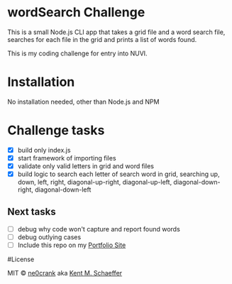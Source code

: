 # wordSearch Challenge

This is a small Node.js CLI app that takes a grid file and a word search file, searches for each file in the grid and prints a list of words found.

This is my coding challenge for entry into NUVI.

# Installation

No installation needed, other than Node.js and NPM

# Challenge tasks

- [x] build only index.js
- [x] start framework of importing files
- [x] validate only valid letters in grid and word files
- [x] build logic to search each letter of search word in grid, searching up, down, left, right, diagonal-up-right, diagonal-up-left, diagonal-down-right, diagonal-down-left

## Next tasks

- [ ] debug why code won't capture and report found words
- [ ] debug outlying cases
- [ ] Include this repo on my [Portfolio Site](https://ne0crank.github.io/kentmschaeffer/)

#License

MIT © [ne0crank](mailto:ne0crank@icloud.com) aka [Kent M. Schaeffer](mailto:kentmschaeffer@icloud.com)
